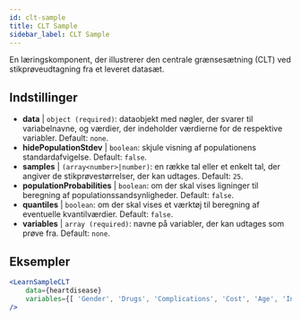 ```yaml
---
id: clt-sample
title: CLT Sample
sidebar_label: CLT Sample
---
```


En læringskomponent, der illustrerer den centrale grænsesætning (CLT) ved stikprøveudtagning fra et leveret datasæt.

## Indstillinger

* __data__ | `object (required)`: dataobjekt med nøgler, der svarer til variabelnavne, og værdier, der indeholder værdierne for de respektive variabler. Default: `none`.
* __hidePopulationStdev__ | `boolean`: skjule visning af populationens standardafvigelse. Default: `false`.
* __samples__ | `(array<number>|number)`: en række tal eller et enkelt tal, der angiver de stikprøvestørrelser, der kan udtages. Default: `25`.
* __populationProbabilities__ | `boolean`: om der skal vises ligninger til beregning af populationssandsynligheder. Default: `false`.
* __quantiles__ | `boolean`: om der skal vises et værktøj til beregning af eventuelle kvantilværdier. Default: `false`.
* __variables__ | `array (required)`: navne på variabler, der kan udtages som prøve fra. Default: `none`.


## Eksempler

```jsx live
<LearnSampleCLT 
    data={heartdisease} 
    variables={[ 'Gender', 'Drugs', 'Complications', 'Cost', 'Age', 'Interventions', 'ERVisit', 'Comorbidities', 'Duration' ]}
/>
```

